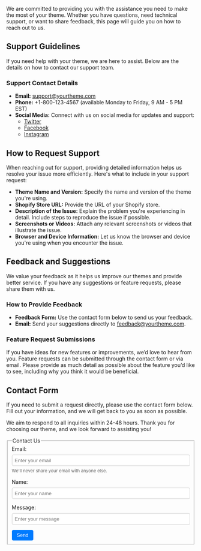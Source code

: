 We are committed to providing you with the assistance you need to make the most of your theme. Whether you have questions, need technical support, or want to share feedback, this page will guide you on how to reach out to us.

## Support Guidelines

If you need help with your theme, we are here to assist. Below are the details on how to contact our support team.

### Support Contact Details

- **Email:** [support@yourtheme.com](mailto:support@yourtheme.com)
- **Phone:** +1-800-123-4567 (available Monday to Friday, 9 AM - 5 PM EST)
- **Social Media:** Connect with us on social media for updates and support:
  - [Twitter](https://twitter.com/yourtheme)
  - [Facebook](https://facebook.com/yourtheme)
  - [Instagram](https://instagram.com/yourtheme)

## How to Request Support

When reaching out for support, providing detailed information helps us resolve your issue more efficiently. Here's what to include in your support request:

- **Theme Name and Version:** Specify the name and version of the theme you're using.
- **Shopify Store URL:** Provide the URL of your Shopify store.
- **Description of the Issue:** Explain the problem you're experiencing in detail. Include steps to reproduce the issue if possible.
- **Screenshots or Videos:** Attach any relevant screenshots or videos that illustrate the issue.
- **Browser and Device Information:** Let us know the browser and device you're using when you encounter the issue.

## Feedback and Suggestions

We value your feedback as it helps us improve our themes and provide better service. If you have any suggestions or feature requests, please share them with us.

### How to Provide Feedback

- **Feedback Form:** Use the contact form below to send us your feedback.
- **Email:** Send your suggestions directly to [feedback@yourtheme.com](mailto:feedback@yourtheme.com).

### Feature Request Submissions

If you have ideas for new features or improvements, we’d love to hear from you. Feature requests can be submitted through the contact form or via email. Please provide as much detail as possible about the feature you’d like to see, including why you think it would be beneficial.

## Contact Form

If you need to submit a request directly, please use the contact form below. Fill out your information, and we will get back to you as soon as possible.

We aim to respond to all inquiries within 24-48 hours. Thank you for choosing our theme, and we look forward to assisting you!

<form action="https://script.google.com/macros/s/AKfycbwox6Ei_8PIPQsDP_Kz1aRwhg3bXnRw-_a0wkErbnb0EqGOLPAX7uSGwarxRKHeIm43FQ/exec" method="POST" aria-labelledby="contactFormHeading">
  <fieldset>
    <legend id="contactFormHeading">Contact Us</legend>
    <div style="margin-bottom: 1em;">
      <label for="email" style="display: block; margin-bottom: 0.5em;">Email:</label>
      <input 
        id="email" 
        name="Email" 
        type="email" 
        placeholder="Enter your email" 
        required 
        aria-required="true" 
        aria-describedby="emailHelp" 
        style="width: 100%; padding: 0.5em; border: 1px solid #ccc; border-radius: 4px;" 
      />
      <small id="emailHelp" style="display: block; margin-top: 0.5em; color: #666;">
        We'll never share your email with anyone else.
      </small>
    </div>
    <div style="margin-bottom: 1em;">
      <label for="name" style="display: block; margin-bottom: 0.5em;">Name:</label>
      <input 
        id="name" 
        name="Name" 
        type="text" 
        placeholder="Enter your name" 
        required 
        aria-required="true" 
        style="width: 100%; padding: 0.5em; border: 1px solid #ccc; border-radius: 4px;" 
      />
    </div>
    <div style="margin-bottom: 1em;">
      <label for="name" style="display: block; margin-bottom: 0.5em;">Message:</label>
      <input 
        id="message" 
        name="Message" 
        type="textarea" 
        placeholder="Enter your message" 
        required 
        aria-required="true" 
        style="width: 100%; padding: 0.5em; border: 1px solid #ccc; border-radius: 4px;" 
      />
    </div>
    <button 
      type="submit" 
      style="padding: 0.5em 1em; background-color: #007bff; color: white; border: none; border-radius: 4px; cursor: pointer;"
      aria-label="Send your information">
      Send
    </button>
  </fieldset>
</form>

